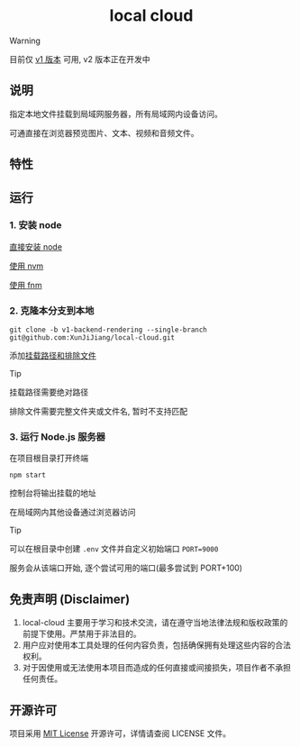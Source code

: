 <h1 align="center">local cloud</h1>

> [!WARNING]
> 目前仅 [v1 版本](https://github.com/XunJiJiang/local-cloud/tree/v1-backend-rendering) 可用, v2 版本正在开发中

## 说明

指定本地文件挂载到局域网服务器，所有局域网内设备访问。

可通直接在浏览器预览图片、文本、视频和音频文件。

## 特性

## 运行

### 1. 安装 node

[直接安装 node](https://nodejs.org/en/download)

[使用 nvm](https://github.com/nvm-sh/nvm?tab=readme-ov-file#installing-and-updating)

[使用 fnm](https://github.com/Schniz/fnm?tab=readme-ov-file#installation)

### 2. 克隆本分支到本地

```shell
git clone -b v1-backend-rendering --single-branch git@github.com:XunJiJiang/local-cloud.git
```

添加[挂载路径和排除文件](serve/json/folders.json)

> [!TIP]
>
> 挂载路径需要绝对路径
>
> 排除文件需要完整文件夹或文件名, 暂时不支持匹配

### 3. 运行 Node.js 服务器

在项目根目录打开终端

```shell
npm start
```

控制台将输出挂载的地址

在局域网内其他设备通过浏览器访问

> [!TIP]
> 可以在根目录中创建 `.env` 文件并自定义初始端口 `PORT=9000`
>
> 服务会从该端口开始, 逐个尝试可用的端口(最多尝试到 PORT+100)

## 免责声明 (Disclaimer)

1. local-cloud 主要用于学习和技术交流，请在遵守当地法律法规和版权政策的前提下使用。严禁用于非法目的。
2. 用户应对使用本工具处理的任何内容负责，包括确保拥有处理这些内容的合法权利。
3. 对于因使用或无法使用本项目而造成的任何直接或间接损失，项目作者不承担任何责任。

## 开源许可

项目采用 [MIT License](./LICENSE) 开源许可，详情请查阅 LICENSE 文件。

